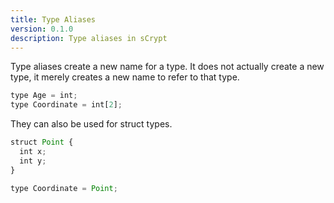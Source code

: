 ```yaml
---
title: Type Aliases
version: 0.1.0
description: Type aliases in sCrypt
---
```


Type aliases create a new name for a type. It does not actually create a new type, it merely creates a new name to refer to that type.

```javascript
type Age = int;
type Coordinate = int[2];
```

They can also be used for struct types.

```javascript
struct Point {
  int x;
  int y;
}
```
```javascript
type Coordinate = Point;
```


